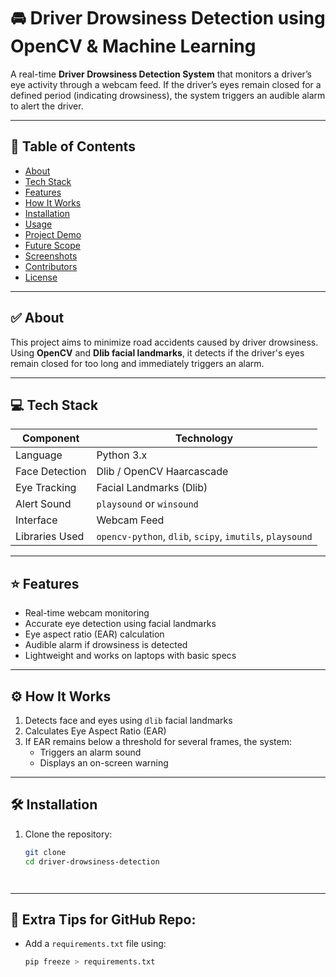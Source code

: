 # 🚘 Driver Drowsiness Detection using OpenCV & Machine Learning

A real-time **Driver Drowsiness Detection System** that monitors a driver’s eye activity through a webcam feed. If the driver’s eyes remain closed for a defined period (indicating drowsiness), the system triggers an audible alarm to alert the driver.

---

## 📌 Table of Contents
- [About](#about)
- [Tech Stack](#tech-stack)
- [Features](#features)
- [How It Works](#how-it-works)
- [Installation](#installation)
- [Usage](#usage)
- [Project Demo](#project-demo)
- [Future Scope](#future-scope)
- [Screenshots](#screenshots)
- [Contributors](#contributors)
- [License](#license)

---

## ✅ About

This project aims to minimize road accidents caused by driver drowsiness. Using **OpenCV** and **Dlib facial landmarks**, it detects if the driver's eyes remain closed for too long and immediately triggers an alarm.

---

## 💻 Tech Stack

| Component      | Technology              |
|----------------|--------------------------|
| Language       | Python 3.x               |
| Face Detection | Dlib / OpenCV Haarcascade |
| Eye Tracking   | Facial Landmarks (Dlib)  |
| Alert Sound    | `playsound` or `winsound` |
| Interface      | Webcam Feed              |
| Libraries Used | `opencv-python`, `dlib`, `scipy`, `imutils`, `playsound` |

---

## ⭐ Features

- Real-time webcam monitoring
- Accurate eye detection using facial landmarks
- Eye aspect ratio (EAR) calculation
- Audible alarm if drowsiness is detected
- Lightweight and works on laptops with basic specs

---

## ⚙️ How It Works

1. Detects face and eyes using `dlib` facial landmarks
2. Calculates Eye Aspect Ratio (EAR)
3. If EAR remains below a threshold for several frames, the system:
   - Triggers an alarm sound
   - Displays an on-screen warning

---

## 🛠️ Installation

1. Clone the repository:
   ```bash
   git clone 
   cd driver-drowsiness-detection




---

## 📁 Extra Tips for GitHub Repo:

- Add a `requirements.txt` file using:
  ```bash
  pip freeze > requirements.txt
